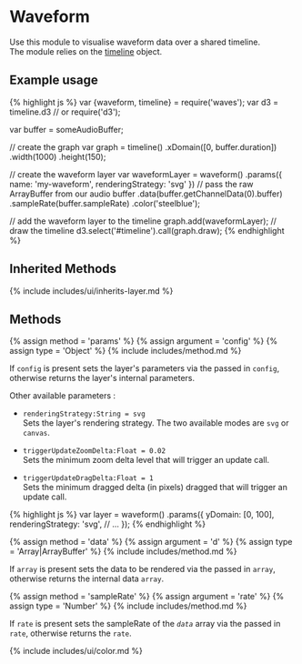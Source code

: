 ---
---

# Waveform

Use this module to visualise waveform data over a shared timeline.  
The module relies on the [timeline](https://github.com/Ircam-RnD/timeLine) object.

## Example usage

{% highlight js %}
var {waveform, timeline} = require('waves');
var d3 = timeline.d3 // or require('d3');

var buffer = someAudioBuffer;

// create the graph
var graph = timeline()
  .xDomain([0, buffer.duration])
  .width(1000)
  .height(150);
  
// create the waveform layer
var waveformLayer = waveform()
  .params({ name: 'my-waveform', renderingStrategy: 'svg' })
  // pass the raw ArrayBuffer from our audio buffer
  .data(buffer.getChannelData(0).buffer)
  .sampleRate(buffer.sampleRate)
  .color('steelblue');

// add the waveform layer to the timeline
graph.add(waveformLayer);
// draw the timeline
d3.select('#timeline').call(graph.draw);
{% endhighlight %}

## Inherited Methods

{% include includes/ui/inherits-layer.md %}

## Methods

{% assign method = 'params' %}
{% assign argument = 'config' %}
{% assign type = 'Object' %}
{% include includes/method.md %}

If `config` is present sets the layer's parameters via the passed in `config`, otherwise returns the layer's internal parameters.  

Other available parameters :

* `renderingStrategy:String = svg`  
  Sets the layer's rendering strategy. The two available modes are `svg` or `canvas`. 

* `triggerUpdateZoomDelta:Float = 0.02`  
  Sets the minimum zoom delta level that will trigger an update call.  

* `triggerUpdateDragDelta:Float = 1`  
  Sets the minimum dragged delta (in pixels) dragged that will trigger an update call.

{% highlight js %}
var layer = waveform()
  .params({
    yDomain: [0, 100],
    renderingStrategy: 'svg',
    // ...
  });
{% endhighlight %}


{% assign method = 'data' %}
{% assign argument = 'd' %}
{% assign type = 'Array|ArrayBuffer' %}
{% include includes/method.md %}

If `array` is present sets the data to be rendered via the passed in `array`, otherwise returns the internal data `array`.


{% assign method = 'sampleRate' %}
{% assign argument = 'rate' %}
{% assign type = 'Number' %}
{% include includes/method.md %}

If `rate` is present sets the sampleRate of the _`data`_ array via the passed in `rate`, otherwise returns the `rate`.


{% include includes/ui/color.md %}
